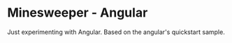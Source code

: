 # Minesweeper - Angular

Just experimenting with Angular.
Based on the angular's quickstart sample.

